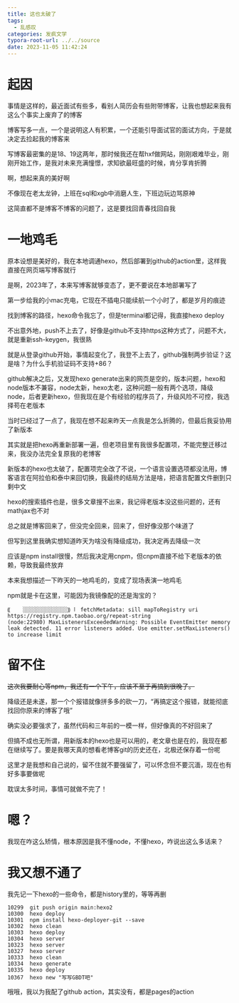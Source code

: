 ```yaml
---
title: 这也太破了
tags:
  - 乱感叹
categories: 发疯文学
typora-root-url: ../../source
date: 2023-11-05 11:42:24
---
```


# 起因

事情是这样的，最近面试有些多，看别人简历会有些附带博客，让我也想起来我有这么个事实上废弃了的博客

博客写多一点，一个是说明这人有积累，一个还能引导面试官的面试方向，于是就决定去捡起我的博客来

写博客最密集的是18、19这两年，那时候我还在帮hxf做网站，刚刚艰难毕业，刚刚开始工作，是我对未来充满憧憬，求知欲最旺盛的时候，肯分享肯折腾

啊，想起来真的美好啊

不像现在老太龙钟，上班在sql和xgb中消磨人生，下班边玩边骂原神

这简直都不是博客不博客的问题了，这是要找回青春找回自我

# 一地鸡毛

原本设想是美好的，我在本地调通hexo，然后部署到github的action里，这样我直接在网页端写博客就行

是啊，2023年了，本来写博客就够变态了，更不要说在本地部署写了

第一步给我的小mac充电，它现在不插电只能续航一个小时了，都是岁月的痕迹

找到博客的路径，hexo命令我忘了，但是terminal都记得，我直接hexo deploy

不出意外地，push不上去了，好像是github不支持https这种方式了，问题不大，就是重新ssh-keygen，我很熟

就是从登录github开始，事情起变化了，我登不上去了，github强制两步验证？这是啥？为什么手机验证码不支持+86？

github解决之后，又发现hexo generate出来的网页是空的，版本问题，hexo和node版本不兼容，node太新，hexo太老，这种问题一般有两个选项，降级node，后者更新hexo，但我现在是个有经验的程序员了，升级风险不可控，我选择苟在老版本

当时已经过了一点了，我现在想不起来昨天一点我是怎么折腾的，但最后我妥协用了新版本

其实就是把hexo再重新部署一遍，但老项目里有我很多配置项，不能完整迁移过来，我没办法完全复原我的老博客

新版本的hexo也太破了，配置项完全改了不说，一个语言设置选项都没法用，博客语言在阿拉伯和泰中来回切换，我最终的结局方法是啥，把语言配置文件删到只剩中文

hexo的搜索插件也是，很多文章搜不出来，我记得老版本没这些问题的，还有mathjax也不对

总之就是博客回来了，但没完全回来，回来了，但好像没那个味道了

但写到这里我确实想知道昨天为啥没有降级成功，我决定再去降级一次

应该是npm install很慢，然后我决定用cnpm，但cnpm直接不给下老版本的依赖，导致我最终放弃

本来我想描述一下昨天的一地鸡毛的，变成了现场表演一地鸡毛

npm就是卡在这里，可能因为我镜像配的还是淘宝的？

```
⸨    ░░░░░░░░░░░░░░⸩ ⠇ fetchMetadata: sill mapToRegistry uri https://registry.npm.taobao.org/repeat-string
(node:22980) MaxListenersExceededWarning: Possible EventEmitter memory leak detected. 11 error listeners added. Use emitter.setMaxListeners() to increase limit
```

# 留不住

~~这次我要耐心等npm，我还有一个下午，应该不至于再搞到很晚了。~~

降级还是未遂，那一个个报错就像拼多多的砍一刀，“再搞定这个报错，就能彻底找回你原来的博客了哦”

确实没必要强求了，虽然代码和三年前的一模一样，但好像真的不好回来了

但搞不成也无所谓，用新版本的hexo也是可以用的，老文章也是在的，我现在都在继续写了。要是我哪天真的想看老博客git的历史还在，北极还保存着一份呢

这里才是我想和自己说的，留不住就不要强留了，可以怀念但不要沉湎，现在也有好多事要做呢

耽误太多时间，事情可就做不完了！

# 嗯？

我现在咋这么矫情，根本原因是我不懂node，不懂hexo，咋说出这么多话来？

# 我又想不通了

我先记一下hexo的一些命令，都是history里的，等等再删
```
10299  git push origin main:hexo2
10300  hexo deploy
10301  npm install hexo-deployer-git --save
10302  hexo clean
10303  hexo deploy
10304  hexo server
10323  hexo server
10327  hexo server
10333  hexo clean
10334  hexo generate
10335  hexo deploy
10367  hexo new "写写GBDT吧"
```

哦哦，我以为我配了github action，其实没有，都是pages的action



